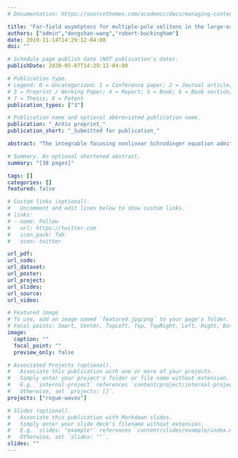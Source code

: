 ```yaml
---
# Documentation: https://sourcethemes.com/academic/docs/managing-content/

title: "Far-field asymtptocs for multiple-pole solitons in the large-order limit"
authors: ["admin","dengshan-wang","robert-buckingham"]
date: 2019-11-14T14:29:12-04:00
doi: ""

# Schedule page publish date (NOT publication's date).
publishDate: 2020-05-07T14:29:12-04:00

# Publication type.
# Legend: 0 = Uncategorized; 1 = Conference paper; 2 = Journal article;
# 3 = Preprint / Working Paper; 4 = Report; 5 = Book; 6 = Book section;
# 7 = Thesis; 8 = Patent
publication_types: ["3"]

# Publication name and optional abbreviated publication name.
publication: "_ArXiv preprint_"
publication_short: "_Submitted for publication_"

abstract: "The integrable focusing nonlinear Schrodinger equation admits soliton solutions whose associated spectral data consist of a single pair of conjugate poles of arbitrary order. We study families of such multiple-pole solitons generated by Darboux transformations as the pole order tends to infinity. We show that in an appropriate scaling, there are four regions in the space-time plane where solutions display qualitatively distinct behaviors: an exponential-decay region, an algebraic-decay region, a non-oscillatory region, and an oscillatory region. Using the nonlinear steepest-descent method for analyzing Riemann-Hilbert problems, we compute the leading-order asymptotic behavior in the algebraic-decay, non-oscillatory, and oscillatory regions."

# Summary. An optional shortened abstract.
summary: "[38 pages]"

tags: []
categories: []
featured: false

# Custom links (optional).
#   Uncomment and edit lines below to show custom links.
# links:
# - name: Follow
#   url: https://twitter.com
#   icon_pack: fab
#   icon: twitter

url_pdf:
url_code:
url_dataset:
url_poster:
url_project:
url_slides:
url_source:
url_video:

# Featured image
# To use, add an image named `featured.jpg/png` to your page's folder.
# Focal points: Smart, Center, TopLeft, Top, TopRight, Left, Right, BottomLeft, Bottom, BottomRight.
image:
  caption: ""
  focal_point: ""
  preview_only: false

# Associated Projects (optional).
#   Associate this publication with one or more of your projects.
#   Simply enter your project's folder or file name without extension.
#   E.g. `internal-project` references `content/project/internal-project/index.md`.
#   Otherwise, set `projects: []`.
projects: ["rogue-waves"]

# Slides (optional).
#   Associate this publication with Markdown slides.
#   Simply enter your slide deck's filename without extension.
#   E.g. `slides: "example"` references `content/slides/example/index.md`.
#   Otherwise, set `slides: ""`.
slides: ""
---
```

